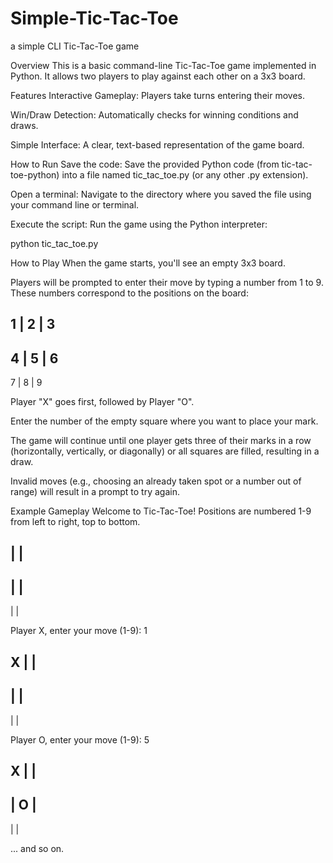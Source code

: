 # Simple-Tic-Tac-Toe
a simple CLI Tic-Tac-Toe game

Overview
This is a basic command-line Tic-Tac-Toe game implemented in Python. It allows two players to play against each other on a 3x3 board.

Features
Interactive Gameplay: Players take turns entering their moves.

Win/Draw Detection: Automatically checks for winning conditions and draws.

Simple Interface: A clear, text-based representation of the game board.

How to Run
Save the code: Save the provided Python code (from tic-tac-toe-python) into a file named tic_tac_toe.py (or any other .py extension).

Open a terminal: Navigate to the directory where you saved the file using your command line or terminal.

Execute the script: Run the game using the Python interpreter:

python tic_tac_toe.py

How to Play
When the game starts, you'll see an empty 3x3 board.

Players will be prompted to enter their move by typing a number from 1 to 9. These numbers correspond to the positions on the board:

 1 | 2 | 3
-----------
 4 | 5 | 6
-----------
 7 | 8 | 9

Player "X" goes first, followed by Player "O".

Enter the number of the empty square where you want to place your mark.

The game will continue until one player gets three of their marks in a row (horizontally, vertically, or diagonally) or all squares are filled, resulting in a draw.

Invalid moves (e.g., choosing an already taken spot or a number out of range) will result in a prompt to try again.

Example Gameplay
Welcome to Tic-Tac-Toe!
Positions are numbered 1-9 from left to right, top to bottom.


   |   |
-----------
   |   |
-----------
   |   |

Player X, enter your move (1-9): 1


 X |   |
-----------
   |   |
-----------
   |   |

Player O, enter your move (1-9): 5


 X |   |
-----------
   | O |
-----------
   |   |

... and so on.

